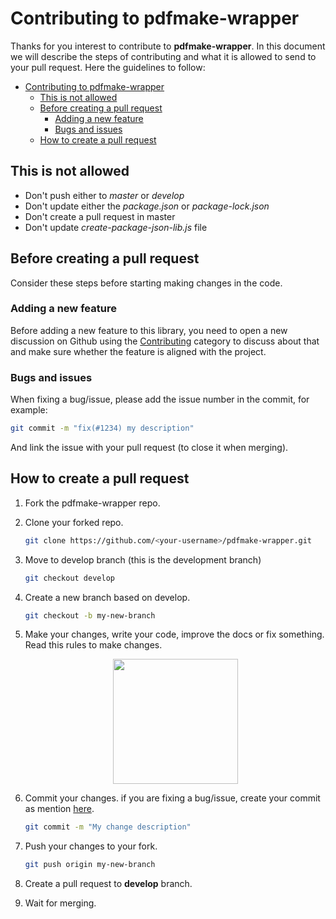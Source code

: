 # Contributing to pdfmake-wrapper

Thanks for you interest to contribute to **pdfmake-wrapper**. In this document we will describe the steps of contributing and what it is allowed to send to your pull request. Here the guidelines to follow:

- [Contributing to pdfmake-wrapper](#contributing-to-pdfmake-wrapper)
  - [This is not allowed](#this-is-not-allowed)
  - [Before creating a pull request](#before-creating-a-pull-request)
    - [Adding a new feature](#adding-a-new-feature)
    - [Bugs and issues](#bugs-and-issues)
  - [How to create a pull request](#how-to-create-a-pull-request)

## This is not allowed

- Don't push either to *master* or *develop*
- Don't update either the *package.json* or *package-lock.json*
- Don't create a pull request in master
- Don't update *create-package-json-lib.js* file

## Before creating a pull request

Consider these steps before starting making changes in the code.

### Adding a new feature

Before adding a new feature to this library, you need to open a new discussion on Github using the [Contributing](https://github.com/Lugriz/pdfmake-wrapper/discussions/categories/contributing) category to discuss about that and make sure whether the feature is aligned with the project.

### Bugs and issues

When fixing a bug/issue, please add the issue number in the commit, for example:

```bash
git commit -m "fix(#1234) my description"
```

And link the issue with your pull request (to close it when merging).

## How to create a pull request

1. Fork the pdfmake-wrapper repo.

2. Clone your forked repo.

    ```bash
    git clone https://github.com/<your-username>/pdfmake-wrapper.git
    ```

3. Move to develop branch (this is the development branch)

    ```bash
    git checkout develop
    ```

4. Create a new branch based on develop.

    ```bash
    git checkout -b my-new-branch
    ```

5. Make your changes, write your code, improve the docs or fix something. Read this rules to make changes.

    <div align="center">
        <img src="https://media.giphy.com/media/ZG719ozZxGuThHBckn/giphy.gif" width="200px" />
    </div>

6. Commit your changes. if you are fixing a bug/issue, create your commit as mention [here](#bugs-and-issues).

    ```bash
    git commit -m "My change description"
    ```

7. Push your changes to your fork.

    ```bash
    git push origin my-new-branch
    ```

8. Create a pull request to **develop** branch.

9.  Wait for merging.
